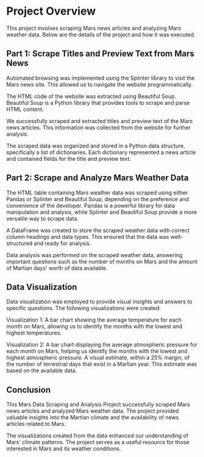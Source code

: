# Project Overview
This project involves scraping Mars news articles and analyzing Mars weather data. Below are the details of the project and how it was executed.

## Part 1: Scrape Titles and Preview Text from Mars News
Automated browsing was implemented using the Splinter library to visit the Mars news site. This allowed us to navigate the website programmatically.

The HTML code of the website was extracted using Beautiful Soup. Beautiful Soup is a Python library that provides tools to scrape and parse HTML content.

We successfully scraped and extracted titles and preview text of the Mars news articles. This information was collected from the website for further analysis.

The scraped data was organized and stored in a Python data structure, specifically a list of dictionaries. Each dictionary represented a news article and contained fields for the title and preview text.

## Part 2: Scrape and Analyze Mars Weather Data
The HTML table containing Mars weather data was scraped using either Pandas or Splinter and Beautiful Soup, depending on the preference and convenience of the developer. Pandas is a powerful library for data manipulation and analysis, while Splinter and Beautiful Soup provide a more versatile way to scrape data.

A DataFrame was created to store the scraped weather data with correct column headings and data types. This ensured that the data was well-structured and ready for analysis.

Data analysis was performed on the scraped weather data, answering important questions such as the number of months on Mars and the amount of Martian days' worth of data available.

## Data Visualization
Data visualization was employed to provide visual insights and answers to specific questions. The following visualizations were created:

Visualization 1: A bar chart showing the average temperature for each month on Mars, allowing us to identify the months with the lowest and highest temperatures.

Visualization 2: A bar chart displaying the average atmospheric pressure for each month on Mars, helping us identify the months with the lowest and highest atmospheric pressure.
A visual estimate, within a 25% margin, of the number of terrestrial days that exist in a Martian year. This estimate was based on the available data.

## Conclusion
This Mars Data Scraping and Analysis Project successfully scraped Mars news articles and analyzed Mars weather data. The project provided valuable insights into the Martian climate and the availability of news articles related to Mars.

The visualizations created from the data enhanced our understanding of Mars' climate patterns. The project serves as a useful resource for those interested in Mars and its weather conditions.






